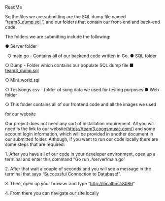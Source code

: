 ﻿<a name="br1"></a>ReadMe

So the files we are submitting are the SQL dump file named “[team3_dump.sql](https://github.com/Tavofn/Online_DB_Project/blob/main/sql/dump/team3_dump.sql)[ ](https://github.com/Tavofn/Online_DB_Project/blob/main/sql/dump/team3_dump.sql)“, and ourfolders that contain our front-end and back-end code.

The folders we are submitting include the following:

● Server folder

` `○ main.go - Contains all of our backend code written in Go.● SQL folder

○ Dump - Folder which contains our populate SQL dump file ■ [team3_dump.sql](https://github.com/Tavofn/Online_DB_Project/blob/main/sql/dump/team3_dump.sql)

○ Mini\_world.sql

○ Testsongs.csv - folder of song data we used for testing purposes ● Web folder

○ This folder contains all of our frontend code and all the images we used

for our website

Our project does not need any sort of installation requirement. All you will need is thelink to our website(https://team3.coogsmusic.com/) and some account login information,which will be provided in another document in our submitted folder. Although, if youwant to run our code locally there are some steps that are required:

1\. After you have all of our code in your developer environment, open up a terminal and enter this command “Go run ./server/main.go”

2\. After that wait a couple of seconds and you will see a message in the terminal that says “Successful Connection to Database!”.

3\. Then, open up your browser and type “<http://localhost:8086>”

4\. From there you can navigate our site locally
